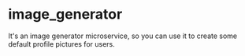# image_generator

It's an image generator microservice, so you can use it to create some default profile pictures for users.
